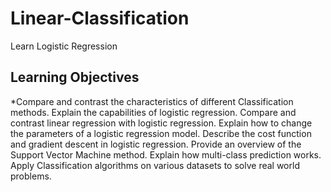 # Linear-Classification
Learn Logistic Regression

## Learning Objectives


*Compare and contrast the characteristics of different Classification methods.
Explain the capabilities of logistic regression.
Compare and contrast linear regression with logistic regression.
Explain how to change the parameters of a logistic regression model.
Describe the cost function and gradient descent in logistic regression.
Provide an overview of the Support Vector Machine method.
Explain how multi-class prediction works.
Apply Classification algorithms on various datasets to solve real world problems.
